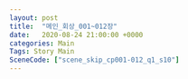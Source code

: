 ```yaml
---
layout: post
title:  "메인_회상_001~012장"
date:   2020-08-24 21:00:00 +0000
categories: Main
Tags: Story Main
SceneCode: ["scene_skip_cp001-012_q1_s10"]
---
```

